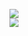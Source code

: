 [![](https://img.shields.io/badge/Made%20With-Github%20Spray-lightgrey.svg?style=for-the-badge&logo=github)](https://github.com/Annihil/github-spray#15435)  
[![](https://i.imgur.com/2DrTn0Z.gif)](https://github.com/Annihil/github-spray)